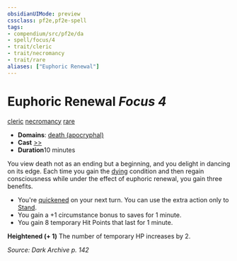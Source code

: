 ```yaml
---
obsidianUIMode: preview
cssclass: pf2e,pf2e-spell
tags:
- compendium/src/pf2e/da
- spell/focus/4
- trait/cleric
- trait/necromancy
- trait/rare
aliases: ["Euphoric Renewal"]
---
```

# Euphoric Renewal *Focus 4*   
[cleric](rules/traits/cleric.md)  [necromancy](rules/traits/necromancy.md)  [rare](rules/traits/rare.md)  

- **Domains**: [death (apocryphal)](compendium/setting/domains.md#Death)
- **Cast** [>>](rules/core-rulebook/chapter-9-playing-the-game.md#Actions "Two-Action") 
- **Duration**10 minutes

You view death not as an ending but a beginning, and you delight in dancing on its edge. Each time you gain the [dying](rules/conditions.md#Dying) condition and then regain consciousness while under the effect of euphoric renewal, you gain three benefits.

- You're [quickened](rules/conditions.md#Quickened) on your next turn. You can use the extra action only to [Stand](rules/actions/stand.md).
- You gain a +1 circumstance bonus to saves for 1 minute.
- You gain 8 temporary Hit Points that last for 1 minute.

**Heightened (+ 1)** The number of temporary HP increases by 2.

*Source: Dark Archive p. 142*